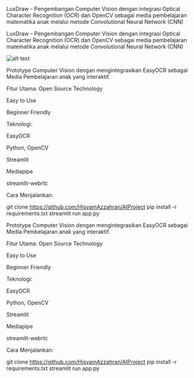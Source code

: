 LuxDraw - Pengembangan Computer Vision dengan integrasi Optical Character Recognition (OCR) dan OpenCV sebagai media pembelajaran matematika anak melalui metode Convolutional Neural Network (CNN)

LuxDraw - Pengembangan Computer Vision dengan integrasi Optical Character Recognition (OCR) dan OpenCV sebagai media pembelajaran matematika anak melalui metode Convolutional Neural Network (CNN)

![alt text](<Poster Project AI.jpg>)

Prototype Computer Vision dengan mengintegrasikan EasyOCR sebagai Media Pembelajaran anak yang interaktif.

Fitur Utama:
Open Source Technology

Easy to Use

Beginner Friendly

Teknologi:

EasyOCR

Python, OpenCV

Streamlit

Mediapipe

streamlit-webrtc

Cara Menjalankan:

git clone https://github.com/HisyamAzzahran/AIProject
pip install -r requirements.txt
streamlit run app.py

Prototype Computer Vision dengan mengintegrasikan EasyOCR sebagai Media Pembelajaran anak yang interaktif.

Fitur Utama:
Open Source Technology

Easy to Use

Beginner Friendly

Teknologi:

EasyOCR

Python, OpenCV

Streamlit

Mediapipe

streamlit-webrtc

Cara Menjalankan:

git clone https://github.com/HisyamAzzahran/AIProject
pip install -r requirements.txt
streamlit run app.py

[def]: <Poster Project AI.jpg>